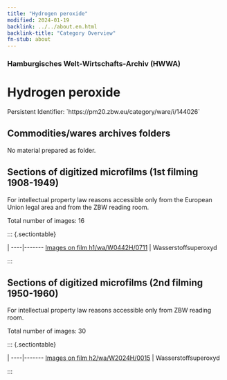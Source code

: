```yaml
---
title: "Hydrogen peroxide"
modified: 2024-01-19
backlink: ../../about.en.html
backlink-title: "Category Overview"
fn-stub: about
---
```


### Hamburgisches Welt-Wirtschafts-Archiv (HWWA)

# Hydrogen peroxide

<div class="hint">Persistent Identifier: `https://pm20.zbw.eu/category/ware/i/144026`</div>







## Commodities/wares archives folders





No material prepared as folder.



<a id="filmsections" />

## Sections of digitized microfilms (1st filming 1908-1949)

<p>For intellectual property law reasons accessible only from the European Union legal area and from the ZBW reading room.</p>



<p>Total number of images: 16</p>




::: {.sectiontable}

 | 
----|-------
<a class="btn" href="https://pm20.zbw.eu/film/h1/wa/W0442H/0711" rel="nofollow">Images on film h1/wa/W0442H/0711</a> | Wasserstoffsuperoxyd


:::




## Sections of digitized microfilms (2nd filming 1950-1960)

<p>For intellectual property law reasons accessible only from ZBW reading room.</p>



<p>Total number of images: 30</p>




::: {.sectiontable}

 | 
----|-------
<a class="btn" href="https://pm20.zbw.eu/film/h2/wa/W2024H/0015" rel="nofollow">Images on film h2/wa/W2024H/0015</a> | Wasserstoffsuperoxyd


:::

















